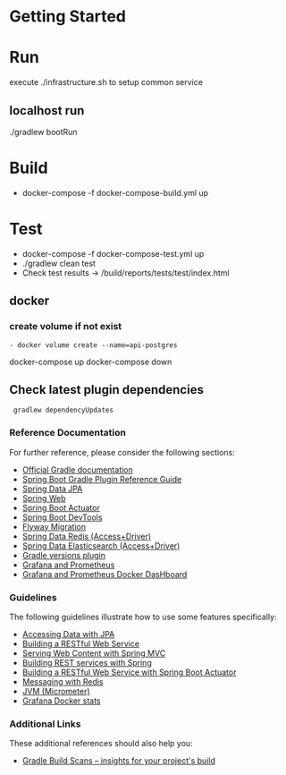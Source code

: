 # Getting Started

# Run

execute ./infrastructure.sh to setup common service

## localhost run

./gradlew bootRun

# Build

- docker-compose -f docker-compose-build.yml up

# Test

- docker-compose -f docker-compose-test.yml up
- ./gradlew clean test
- Check test results -> /build/reports/tests/test/index.html

## docker

### create volume if not exist

    - docker volume create --name=api-postgres

docker-compose up
docker-compose down

## Check latest plugin dependencies

     gradlew dependencyUpdates

### Reference Documentation

For further reference, please consider the following sections:

- [Official Gradle documentation](https://docs.gradle.org)
- [Spring Boot Gradle Plugin Reference Guide](https://docs.spring.io/spring-boot/docs/2.2.5.RELEASE/gradle-plugin/reference/html/)
- [Spring Data JPA](https://docs.spring.io/spring-boot/docs/2.2.5.RELEASE/reference/htmlsingle/#boot-features-jpa-and-spring-data)
- [Spring Web](https://docs.spring.io/spring-boot/docs/2.2.5.RELEASE/reference/htmlsingle/#boot-features-developing-web-applications)
- [Spring Boot Actuator](https://docs.spring.io/spring-boot/docs/2.2.5.RELEASE/reference/htmlsingle/#production-ready)
- [Spring Boot DevTools](https://docs.spring.io/spring-boot/docs/2.2.5.RELEASE/reference/htmlsingle/#using-boot-devtools)
- [Flyway Migration](https://docs.spring.io/spring-boot/docs/2.2.5.RELEASE/reference/htmlsingle/#howto-execute-flyway-database-migrations-on-startup)
- [Spring Data Redis (Access+Driver)](https://docs.spring.io/spring-boot/docs/2.2.5.RELEASE/reference/htmlsingle/#boot-features-redis)
- [Spring Data Elasticsearch (Access+Driver)](https://docs.spring.io/spring-boot/docs/2.2.5.RELEASE/reference/htmlsingle/#boot-features-elasticsearch)
- [Gradle versions plugin](https://github.com/ben-manes/gradle-versions-plugin)
- [Grafana and Prometheus](https://prometheus.io/docs/visualization/grafana/)
- [Grafana and Prometheus Docker DasHboard ](https://grafana.com/grafana/dashboards/893)

### Guidelines

The following guidelines illustrate how to use some features specifically:

- [Accessing Data with JPA](https://spring.io/guides/gs/accessing-data-jpa/)
- [Building a RESTful Web Service](https://spring.io/guides/gs/rest-service/)
- [Serving Web Content with Spring MVC](https://spring.io/guides/gs/serving-web-content/)
- [Building REST services with Spring](https://spring.io/guides/tutorials/bookmarks/)
- [Building a RESTful Web Service with Spring Boot Actuator](https://spring.io/guides/gs/actuator-service/)
- [Messaging with Redis](https://spring.io/guides/gs/messaging-redis/)
- [JVM (Micrometer)](https://grafana.com/grafana/dashboards/4701)
- [Grafana Docker stats](https://grafana.com/grafana/dashboards/893)

### Additional Links

These additional references should also help you:

- [Gradle Build Scans – insights for your project's build](https://scans.gradle.com#gradle)
